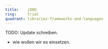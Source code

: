 ```yaml
---
title:    jOOQ  
ring:     trial  
quadrant: libraries-frameworks-and-languages
---
```


TODO: Update schreiben.

- wie wollen wir es einsetzen.
